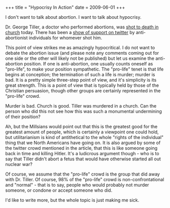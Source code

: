 +++
title = "Hypocrisy In Action"
date = 2009-06-01
+++

I don't want to talk about abortion. I want to talk about hypocrisy.

Dr. George Tiller, a doctor who performed abortions, was [shot to death in church](http://www.cbc.ca/world/story/2009/05/31/tiller-abortion.html) today. There has been a [show of support on twitter](http://carnalnation.com/content/7628/3/tweets-hate-crazy-right-twitters-about-murder-dr-tiller) by anti-abortionist individuals for whomever shot him.

This point of view strikes me as amazingly hypocritical. I do not want to debate the abortion issue (and please note any comments coming out for one side or the other will likely not be published) but let us examine the anti-abortion position. If one is anti-abortion, one usually counts oneself as "pro-life", to make your position sympathetic. The "pro-life" tenet is that life begins at conception; the termination of such a life is murder; murder is bad. It is a pretty simple three-step point of view, and it's simplicity is its great strength. This is a point of view that is typically held by those of the Christian persuasion, though other groups are certainly represented in the "pro-life" crowd.

Murder is bad. Church is good. Tiller was murdered in a church. Can the person who did this not see how this was such a monumental undermining of their position?

Ah, but the Millsians would point out that this is the greatest good for the greatest amount of people, which is certainly a viewpoint one could hold, but utilitarianism is kind of antithetical to the whole "rights of the individual" thing that we North Americans have going on. It is also argued by some of the twitter crowd mentioned in the article, that this is like someone going back in time and killing Hitler. It's a ludicrous argument though - who is to say that Tiller didn't abort a fetus that would have otherwise started all out nuclear war?

Of course, we assume that the "pro-life" crowd is the group that did away with Dr. Tiller. Of course, 98% of the "pro-life" crowd is non-confrontational and "normal" - that is to say, people who would probably not murder someone, or condone or accept someone who did.

I'd like to write more, but the whole topic is just making me sick.
